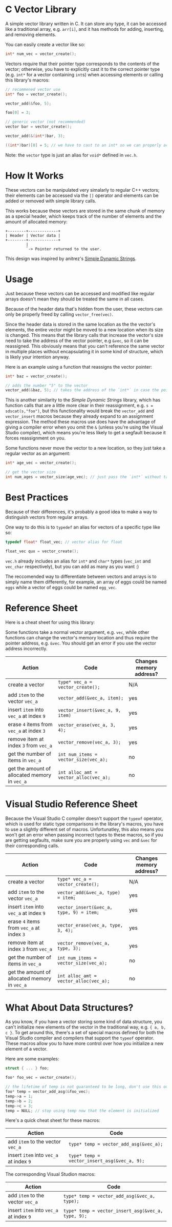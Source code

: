 # C Vector Library
A simple vector library written in C. It can store any type, it can be accessed like a traditional array, e.g. `arr[i]`, and it has methods for adding, inserting, and removing elements. 

You can easily create a vector like so:

```c
int* num_vec = vector_create();
```

Vectors require that their pointer type corresponds to the contents of the vector; otherwise, you have to explicitly cast it to the correct pointer type (e.g. `int*` for a vector containing `int`s) when accessing elements or calling this library's macros:

```c
// recommened vector use
int* foo = vector_create();

vector_add(&foo, 5);

foo[0] = 3;

// generic vector (not recommended)
vector bar = vector_create();

vector_add(&(int*)bar, 3);

((int*)bar)[0] = 5; // we have to cast to an int* so we can properly access
```
Note: the `vector` type is just an alias for `void*` defined in `vec.h`.

# How It Works

These vectors can be manipulated very simalarly to regular C++ vectors; their elements can be accessed via the `[]` operator and elements can be added or removed with simple library calls.

This works because these vectors are stored in the same chunk of memory as a special header, which keeps track of the number of elements and the amount of allocated memory:

    +--------+-------------+
    | Header | Vector data |
    +--------+-------------+
             |
             `-> Pointer returned to the user.

This design was inspired by anitrez's [Simple Dynamic Strings](https://github.com/antirez/sds/).

# Usage

Just because these vectors can be accessed and modified like regular arrays doesn't mean they should be treated the same in all cases.

Because of the header data that's hidden from the user, these vectors can only be properly freed by calling `vector_free(vec)`.

Since the header data is stored in the same location as the the vector's elements, the entire vector might be moved to a new location when its size is changed. This means that the library calls that increase the vector's size need to take the address of the vector pointer, e.g `&vec`, so it can be reassigned. This obviously means that you can't reference the same vector in multiple places without encapsulating it in some kind of structure, which is likely your intention anyway.

Here is an example using a function that reassigns the vector pointer:

```c
int* baz = vector_create();

// adds the number "5" to the vector
vector_add(&baz, 5); // takes the address of the `int*` in case the pointer needs to be changed
```

This is another similarity to the *Simple Dynamic Strings* library, which has function calls that are a little more clear in their reassignment, e.g. `s = sdscat(s,"foo")`, but this functionality would break the `vector_add` and `vector_insert` macros because they already expand to an assignment expression. The method these macros use does have the advantage of giving a compiler error when you omit the `&` (unless you're using the Visual Studio compiler), which means you're less likely to get a segfault because it forces reassignment on you.

Some functions never move the vector to a new location, so they just take a regular vector as an argument:

```c
int* age_vec = vector_create();

// get the vector size
int num_ages = vector_size(age_vec); // just pass the `int*` without taking its address
```

# Best Practices

Because of their differences, it's probably a good idea to make a way to distinguish vectors from regular arrays.

One way to do this is to `typedef` an alias for vectors of a specific type like so:

```c
typedef float* float_vec; // vector alias for float

float_vec qux = vector_create();
```

`vec.h` already includes an alias for `int*` and `char*` types (`vec_int` and `vec_char` respectively), but you can add as many as you want :)

The reccomended way to differentiate between vectors and arrays is to simply name them differently, for example, an array of eggs could be named `eggs` while a vector of eggs could be named `egg_vec`.

# Reference Sheet

Here is a cheat sheet for using this library:

Some functions take a normal vector argument, e.g. `vec`, while other functions can change the vector's memory location and thus require the pointer address, e.g. `&vec`. You should get an error if you use the vector address incorrectly.

| Action                                       | Code                                    | Changes memory address? |
|----------------------------------------------|-----------------------------------------|-------------------------|
| create a vector                              |`type* vec_a = vector_create();`         | N/A                     |
| add `item` to the vector `vec_a`             |`vector_add(&vec_a, item);`              | yes                     |
| insert `item` into `vec_a` at index `9`      |`vector_insert(&vec_a, 9, item)`         | yes                     |
| erase `4` items from `vec_a` at index `3`    |`vector_erase(vec_a, 3, 4);`             | yes                     |
| remove item at index `3` from `vec_a`        |`vector_remove(vec_a, 3);`               | yes                     |
| get the number of items in `vec_a`           |`int num_items = vector_size(vec_a);`    | no                      |
| get the amount of allocated memory in `vec_a`|`int alloc_amt = vector_alloc(vec_a);`   | no                      |

# Visual Studio Reference Sheet

Because the Visual Studio C compiler doesn't support the `typeof` operator, which is used for static type comparisons in the library's macros, you have to use a slightly different set of macros. Unfortunatley, this also means you won't get an error when passing incorrect types to these macros, so if you are getting segfaults, make sure you are properly using `vec` and `&vec` for their corresponding calls.

| Action                                       | Code                                    | Changes memory address? |
|----------------------------------------------|-----------------------------------------|-------------------------|
| create a vector                              |`type* vec_a = vector_create();`         | N/A                     |
| add `item` to the vector `vec_a`             |`vector_add(&vec_a, type) = item;`       | yes                     |
| insert `item` into `vec_a` at index `9`      |`vector_insert(&vec_a, type, 9) = item;` | yes                     |
| erase `4` items from `vec_a` at index `3`    |`vector_erase(vec_a, type, 3, 4);`       | yes                     |
| remove item at index `3` from `vec_a`        |`vector_remove(vec_a, type, 3);`         | yes                     |
| get the number of items in `vec_a`           |`int num_items = vector_size(vec_a);`    | no                      |
| get the amount of allocated memory in `vec_a`|`int alloc_amt = vector_alloc(vec_a);`   | no                      |

# What About Data Structures?

As you know, if you have a vector storing some kind of data structure, you can't initialize new elements of the vector in the traditional way, e.g. `{ a, b, c }`. To get around this, there's a set of special macros defined for both the Visual Studio compiler and compilers that support the `typeof` operator. These macros allow you to have more control over how you initialize a new element of a vector.

Here are some examples:

```c
struct { ... } foo;

foo* foo_vec = vector_create();

// the lifetime of temp is not guaranteed to be long, don't use this outside of initialization
foo* temp = vector_add_asg(&foo_vec);
temp->a = 1;
temp->b = 2;
temp->c = 3;
temp = NULL; // stop using temp now that the element is initialized
```

Here's a quick cheat sheet for these macros:

| Action                                  | Code                                        |
|-----------------------------------------|---------------------------------------------|
| add `item` to the vector `vec_a`        |`type* temp = vector_add_asg(&vec_a);`       |
| insert `item` into `vec_a` at index `9` |`type* temp = vector_insert_asg(&vec_a, 9);` |

The corresponding Visual Studion macros:

| Action                                  | Code                                              |
|-----------------------------------------|---------------------------------------------------|
| add `item` to the vector `vec_a`        |`type* temp = vector_add_asg(&vec_a, type);`       |
| insert `item` into `vec_a` at index `9` |`type* temp = vector_insert_asg(&vec_a, type, 9);` |
